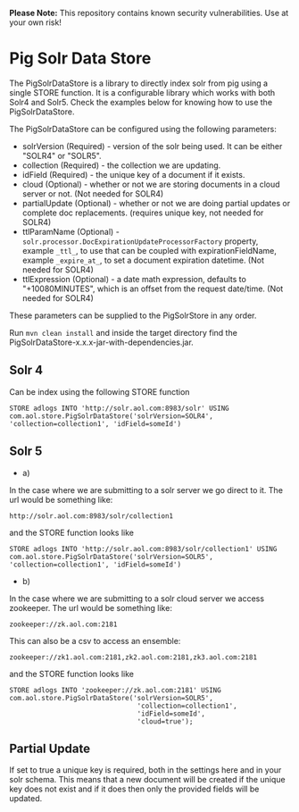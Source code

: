 **Please Note:** This repository contains known security vulnerabilities. Use at your own risk!

Pig Solr Data Store
==============

The PigSolrDataStore is a library to directly index solr from pig using a single STORE function. It is a configurable library which works with both Solr4 and Solr5. Check the examples below for knowing how to use the PigSolrDataStore.

The PigSolrDataStore can be configured using the following parameters:

* solrVersion (Required) - version of the solr being used. It can be either "SOLR4" or "SOLR5". 
* collection (Required) - the collection we are updating.
* idField (Required) - the unique key of a document if it exists.
* cloud (Optional) - whether or not we are storing documents in a cloud server or not. (Not needed for SOLR4)
* partialUpdate (Optional) - whether or not we are doing partial updates or complete doc replacements. (requires unique key, not needed for SOLR4)
* ttlParamName (Optional) - ```solr.processor.DocExpirationUpdateProcessorFactory``` property, example ```_ttl_```, to use that can be coupled with expirationFieldName, example ```_expire_at_```, to set a document expiration datetime. (Not needed for SOLR4)
* ttlExpression (Optional) - a date math expression, defaults to "+10080MINUTES", which is an offset from the request date/time. (Not needed for SOLR4)

These parameters can be supplied to the PigSolrStore in any order.

Run ```mvn clean install``` and inside the target directory find the PigSolrDataStore-x.x.x-jar-with-dependencies.jar. 



Solr 4
------

Can be index using the following STORE function
```
STORE adlogs INTO 'http://solr.aol.com:8983/solr' USING com.aol.store.PigSolrDataStore('solrVersion=SOLR4', 'collection=collection1', 'idField=someId')
```

Solr 5
------

* a)

In the case where we are submitting to a solr server we go direct to it.  The url would be something like:
```
http://solr.aol.com:8983/solr/collection1
```

and the STORE function looks like
```
STORE adlogs INTO 'http://solr.aol.com:8983/solr/collection1' USING com.aol.store.PigSolrDataStore('solrVersion=SOLR5', 'collection=collection1', 'idField=someId')
```

* b)

In the case where we are submitting to a solr cloud server we access zookeeper.  The url would be something like:
```
zookeeper://zk.aol.com:2181
```

This can also be a csv to access an ensemble:
```
zookeeper://zk1.aol.com:2181,zk2.aol.com:2181,zk3.aol.com:2181
```

and the STORE function looks like
```
STORE adlogs INTO 'zookeeper://zk.aol.com:2181' USING com.aol.store.PigSolrDataStore('solrVersion=SOLR5',
                                'collection=collection1',
                                'idField=someId',
                                'cloud=true');
```

Partial Update
--------------

If set to true a unique key is required, both in the settings here and in your solr schema.  This means that a new
document will be created if the unique key does not exist and if it does then only the provided fields will be updated.
